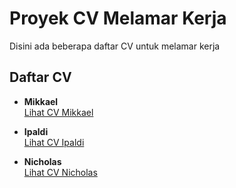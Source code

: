 # Proyek CV Melamar Kerja

Disini ada beberapa daftar CV untuk melamar kerja 

## Daftar CV

- **Mikkael**  
  [Lihat CV Mikkael](https://milas1818.github.io/Project/mikkael.html)

- **Ipaldi**  
  [Lihat CV Ipaldi](https://milas1818.github.io/Project/ipaldi.html)

- **Nicholas**  
  [Lihat CV Nicholas](https://milas1818.github.io/Project/nicholas.html)
